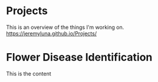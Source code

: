 # Projects
This is an overview of the things I'm working on.
https://jeremyluna.github.io/Projects/

# Flower Disease Identification
This is the content

